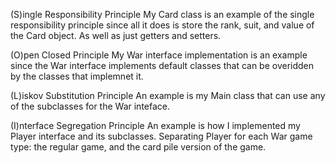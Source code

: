 (S)ingle Responsibility Principle
My Card class is an example of the single responsibility principle since all it does is store the rank, suit, and value of the Card object. As well as just getters and setters.

(O)pen Closed Principle
My War interface implementation is an example since the War interface implements default classes that can be overidden by the classes that implemnet it.

(L)iskov Substitution Principle
An example is my Main class that can use any of the subclasses for the War inteface.

(I)nterface Segregation Principle
An example is how I implemented my Player interface and its subclasses. Separating Player for each War game type: the regular game, and the card pile version of the game.
